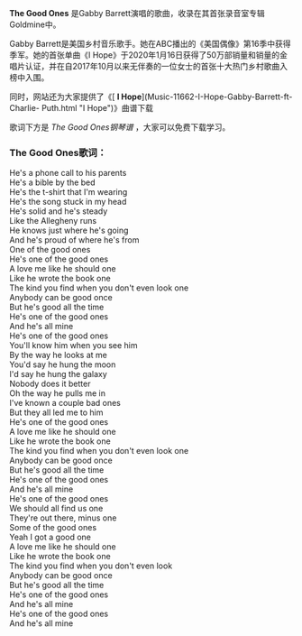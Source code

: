 

**The Good Ones** 是Gabby Barrett演唱的歌曲，收录在其首张录音室专辑Goldmine中。

Gabby Barrett是美国乡村音乐歌手。她在ABC播出的《美国偶像》第16季中获得季军。她的首张单曲《I
Hope》于2020年1月16日获得了50万部销量和销量的金唱片认证，并在自2017年10月以来无伴奏的一位女士的首张十大热门乡村歌曲入榜中入围。

同时，网站还为大家提供了《[ **I Hope**](Music-11662-I-Hope-Gabby-Barrett-ft-Charlie-
Puth.html "I Hope")》曲谱下载

歌词下方是 _The Good Ones钢琴谱_ ，大家可以免费下载学习。

### The Good Ones歌词：

He's a phone call to his parents  
He's a bible by the bed  
He's the t-shirt that I'm wearing  
He's the song stuck in my head  
He's solid and he's steady  
Like the Allegheny runs  
He knows just where he's going  
And he's proud of where he's from  
One of the good ones  
He's one of the good ones  
A love me like he should one  
Like he wrote the book one  
The kind you find when you don't even look one  
Anybody can be good once  
But he's good all the time  
He's one of the good ones  
And he's all mine  
He's one of the good ones  
You'll know him when you see him  
By the way he looks at me  
You'd say he hung the moon  
I'd say he hung the galaxy  
Nobody does it better  
Oh the way he pulls me in  
I've known a couple bad ones  
But they all led me to him  
He's one of the good ones  
A love me like he should one  
Like he wrote the book one  
The kind you find when you don't even look one  
Anybody can be good once  
But he's good all the time  
He's one of the good ones  
And he's all mine  
He's one of the good ones  
We should all find us one  
They're out there, minus one  
Some of the good ones  
Yeah I got a good one  
A love me like he should one  
Like he wrote the book one  
The kind you find when you don't even look  
Anybody can be good once  
But he's good all the time  
He's one of the good ones  
And he's all mine  
He's one of the good ones  
And he's all mine

